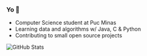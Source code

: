 ### Yo 👋
  
- Computer Science student at Puc Minas
- Learning data and algorithms w/ Java, C & Python
- Contributing to small open source projects
<img src="https://github.r2v.ch/codewars?user=nietus&top_languages=true" alt="GitHub Stats">

<!--
**nietus/nietus** is a ✨ _special_ ✨ repository because its `README.md` (this file) appears on your GitHub profile.

Here are some ideas to get you started:

- 🔭 I’m currently working on ...
- 🌱 I’m currently learning ...
- 👯 I’m looking to collaborate on ...
- 🤔 I’m looking for help with ...
- 💬 Ask me about ...
- 📫 How to reach me: ...
- 😄 Pronouns: ...
- ⚡ Fun fact: ...
-->
